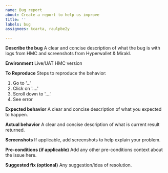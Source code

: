 ```yaml
---
name: Bug report
about: Create a report to help us improve
title: ''
labels: bug
assignees: kcarta, raulpbe2y

---
```


**Describe the bug**
A clear and concise description of what the bug is with logs from HMC and screenshots from Hyperwallet & Mirakl.

**Environment**
Live/UAT
HMC version

**To Reproduce**
Steps to reproduce the behavior:
1. Go to '...'
2. Click on '....'
3. Scroll down to '....'
4. See error

**Expected behavior**
A clear and concise description of what you expected to happen.

**Actual behavior**
A clear and concise description of what is current result returned.

**Screenshots**
If applicable, add screenshots to help explain your problem.

**Pre-conditions (if applicable)**
Add any other pre-conditions context about the issue here.

**Suggested fix (optional)**
Any suggestion/idea of resolution.
